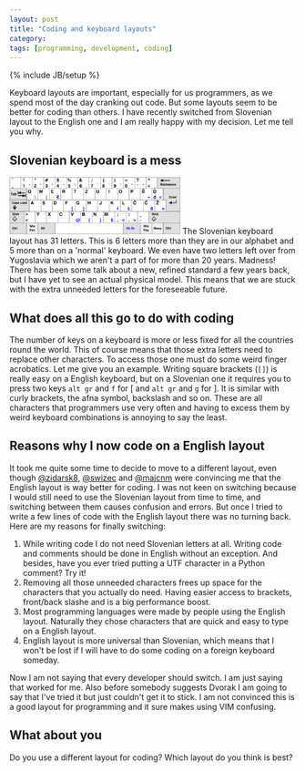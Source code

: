 ```yaml
---
layout: post
title: "Coding and keyboard layouts"
category: 
tags: [programming, development, coding]
---
```

{% include JB/setup %}

Keyboard layouts are important, especially for us programmers, as we spend most of the day cranking out code. But some layouts seem to be better for coding than others. I have recently switched from Slovenian layout to the English one and I am really happy with my decision. Let me tell you why. 

Slovenian keyboard is a mess
----------------------------
<a href="/assets/pics/keyboard.png"><img class="txt-img" src="/assets/pics/keyboard.png" title="From Wikipedia, the free encyclopedia" width="300" alt="Slovene keyboard" /></a>
The Slovenian keyboard layout has 31 letters. This is 6 letters more than they are in our alphabet and 5 more than on a 'normal' keyboard. We even have two letters left over from Yugoslavia which we aren't a part of for more than 20 years. Madness! There has been some talk about a new, refined standard a few years back, but I have yet to see an actual physical model. This means that we are stuck with the extra unneeded letters for the foreseeable future.

What does all this go to do with coding
---------------------------------------

The number of keys on a keyboard is more or less fixed for all the countries round the world. This of course means that those extra letters need to replace other characters. To access those one must do some weird finger acrobatics. Let me give you an example. Writing square brackets (`[]`) is really easy on a English keyboard, but on a Slovenian one it requires you to press two keys `alt gr` and  `f` for \[ and `alt gr` and  `g` for \]. It is similar with curly brackets, the afna symbol, backslash and so on. These are all characters that programmers use very often and having to excess them by weird keyboard combinations is annoying to say the least.

Reasons why I now code on a English layout
-------------------------------------

It took me quite some time to decide to move to a different layout, even though [@zidarsk8](https://twitter.com/#!/zidarsk8), [@swizec](ttps://twitter.com/#!/swizec) and [@majcnm](https://twitter.com/#!/majcnm) were convincing me that the English layout is way better for coding. I was not keen on switching because I would still need to use the Slovenian layout from time to time, and switching between them causes confusion and errors. But once I tried to write a few lines of code with the English layout there was no turning back. Here are my reasons for finally switching:

1. While writing code I do not need Slovenian letters at all. Writing code and comments should be done in English without an exception. And besides, have you ever tried putting a UTF character in a Python comment? Try it!
2. Removing all those unneeded characters frees up space for the characters that you actually do need. Having easier access to brackets, front/back slashe and is a big performance boost. 
3. Most programming languages were made by people using the English layout. Naturally they chose characters that are quick and easy to type on a English layout. 
4. English layout is more universal than Slovenian, which means that I won't be lost if I will have to do some coding on a foreign keyboard someday.

Now I am not saying that every developer should switch. I am just saying that worked for me. Also before somebody suggests Dvorak I am going to say that I've tried it but just couldn't get it to stick. I am not convinced this is a good layout for programming and it sure makes using VIM confusing.

What about you
--------------

Do you use a different layout for coding? Which layout do you think is best?
